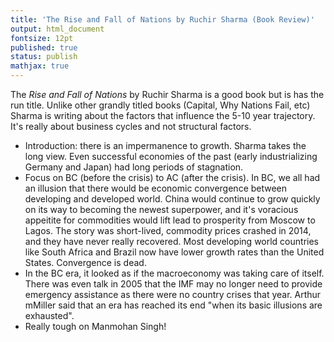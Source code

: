 ```yaml
---
title: 'The Rise and Fall of Nations by Ruchir Sharma (Book Review)'
output: html_document
fontsize: 12pt
published: true
status: publish
mathjax: true
---
```


The *Rise and Fall of Nations* by Ruchir Sharma is a good book but is has the run title. Unlike other grandly titled books (Capital, Why Nations Fail, etc) Sharma is writing about the factors that influence the 5-10 year trajectory. It's really about business cycles and not structural factors. 

* Introduction: there is an impermanence to growth. Sharma takes the long view. Even successful economies of the past (early industrializing Germany and Japan) had long periods of stagnation. 
* Focus on BC (before the crisis) to AC (after the crisis). In BC, we all had an illusion that there would be economic convergence between developing and developed world. China would continue to grow quickly on its way to becoming the newest superpower, and it's voracious appeitite for commodities would lift lead to prosperity from Moscow to Lagos. The story was short-lived, commodity prices crashed in 2014, and they have never really recovered. Most developing world countries like South Africa and Brazil now have lower growth rates than the United States. Convergence is dead. 
* In the BC era, it looked as if the macroeconomy was taking care of itself. There was even talk in 2005 that the IMF may no longer need to provide emergency assistance as there were no country crises that year. Arthur mMiller said that an era has reached its end "when its basic illusions are exhausted". 
* Really tough on Manmohan Singh!

